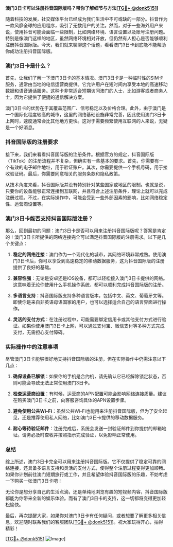 **澳门3日卡可以注册抖音国际版吗？带你了解细节与方法[[TG💪+ @donk5151](https://t.me/s/donk5151)]**

随着科技的发展，社交媒体平台已经成为我们生活中不可或缺的一部分。抖音作为一款风靡全球的应用程序，吸引了无数用户的关注。然而，对于一些海外用户来说，使用抖音可能会面临一些限制，比如网络环境、语言设置以及账号注册问题。特别是像澳门这样的地区，虽然网络环境相对开放，但仍然有人担心是否能够顺利注册抖音国际版。今天，我们就来聊聊这个话题，看看澳门3日卡到底能不能帮助你成功注册抖音国际版。

### 澳门3日卡是什么？

首先，让我们了解一下澳门3日卡的基本情况。澳门3日卡是一种临时性的SIM卡服务，通常由当地的电信运营商提供。它允许用户在短时间内享受本地的高速移动数据和语音通话服务。这种卡非常适合短期访问澳门的人士，比如游客或者商务人士，因为它提供了便捷的通信解决方案。

澳门3日卡的优势在于其覆盖范围广、信号稳定以及价格合理。此外，由于澳门是一个国际化程度较高的城市，这里的网络基础设施非常完善，因此使用澳门3日卡上网时，速度通常会比其他地方更快。这对于需要频繁使用互联网的人来说，无疑是一个好消息。

### 抖音国际版的注册要求

接下来，我们来看看抖音国际版的注册条件。根据官方的规定，抖音国际版（TikTok）的注册流程并不复杂，但确实有一些基本的要求。首先，你需要有一个有效的电子邮件地址，用于验证账户。其次，你需要提供一个手机号码，用于接收验证码。最后，你需要同意相关的服务条款和隐私政策。

从技术角度来看，抖音国际版并没有特别针对某些国家或地区的限制。也就是说，只要你的设备能够正常连接到互联网，并且符合上述注册条件，理论上就可以完成注册过程。不过，在实际操作中，可能会受到一些外部因素的影响，比如网络稳定性、运营商设置等。

### 澳门3日卡能否支持抖音国际版注册？

那么，回到最初的问题：澳门3日卡是否可以用来注册抖音国际版呢？答案是肯定的！澳门3日卡所提供的网络连接完全可以满足抖音国际版的注册需求。以下是几个关键点：

1. **稳定的网络连接**：澳门作为一个现代化的城市，其网络环境非常成熟。使用澳门3日卡后，你可以享受到高速稳定的移动数据服务，这为抖音国际版的注册提供了良好的基础。

2. **兼容性强**：无论是安卓还是iOS设备，都可以轻松接入澳门3日卡提供的网络。这意味着无论你使用什么手机操作系统，都可以顺利完成抖音国际版的注册。

3. **多语言支持**：抖音国际版支持多种语言版本，包括中文、英文、葡萄牙文等。即使你是来自非英语母语国家的用户，也可以选择适合自己的语言界面进行操作。

4. **灵活的支付方式**：在注册过程中，可能需要绑定信用卡或其他支付方式进行验证。如果你使用澳门3日卡上网，可以通过支付宝、微信支付等多种方式完成支付，无需担心支付障碍。

### 实际操作中的注意事项

尽管澳门3日卡能够很好地支持抖音国际版的注册，但在实际操作中仍需注意以下几点：

1. **确保设备已解锁**：如果你的手机是合约机，请先确认它已经解除锁定状态，否则可能会导致无法正常使用澳门3日卡。

2. **检查运营商设置**：有时候，运营商的APN配置可能会影响网络连接质量。建议在购买澳门3日卡之前，向客服咨询具体的APN设置步骤。

3. **避免使用公共Wi-Fi**：虽然公共Wi-Fi也能用来注册抖音国际版，但为了安全起见，还是推荐使用私人网络，比如澳门3日卡提供的移动数据服务。

4. **耐心等待验证邮件**：注册完成后，系统会发送一封验证邮件到你提供的邮箱地址。请务必及时查收并按照指示完成验证，以免影响正常使用。

### 总结

综上所述，澳门3日卡完全可以用来注册抖音国际版。它不仅提供了稳定可靠的网络连接，还具备多语言支持和灵活的支付方式，使得整个注册过程变得更加顺畅。如果你计划前往澳门短期旅行或工作，并且希望体验抖音国际版的乐趣，不妨考虑一下购买一张澳门3日卡吧！

无论你是想分享自己的生活点滴，还是单纯地浏览有趣的短视频内容，抖音国际版都能为你带来全新的娱乐体验。而有了澳门3日卡的支持，这一切都将变得更加轻松愉快。

最后，再次提醒大家，如果你对澳门3日卡有任何疑问，或者想要了解更多相关信息，欢迎随时联系我们的客服团队[[TG💪+ @donk5151](https://t.me/s/donk5151)]。祝大家玩得开心，拍得精彩！

[[TG💪+ @donk5151](https://t.me/s/donk5151) ![Image](https://i.postimg.cc/rwNCRYN7/Snipaste-2025-04-30-17-27-05.png)]